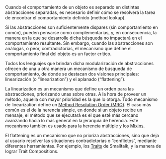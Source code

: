 Cuando el comportamiento de un objeto es separado en distintas abstracciones separadas, es necesario definir cómo se resolverá la tarea de encontrar el comportamiento definido (method lookup).

Si las abstracciones son suficientemente dispares (sin comportamiento en común), pueden pensarse como complementarias, y, en consecuencia, la manera en la que se desarrolle dicha búsqueda no impactará en el comportamiento resultante. Sin embargo, cuando las abstracciones son análogas, o peor, contradictorias, el mecanismo que define el comportamiento final del objeto es un factor crítico.

Todos los lenguajes que brindan dicha modularización de abstracciones ofrecen de una u otra manera un mecanismo de búsqueda de comportamiento, de donde se destacan dos visiones principales: linearización (o “linearization”) y el aplanado (“flattening”).

La linearization es un mecanismo que define un orden para las abstracciones, priorizando unas sobre otras. A la hora de proveer un método, aquella con mayor prioridad es la que lo otorga. Todo mecanismo de linearization define un [Method Resolution Order (MRO)](http://python-history.blogspot.com.ar/2010/06/method-resolution-order.html). El caso más común es el de la herencia simple, en donde si un objeto recibe un mensaje, el método que se ejecutará es el que esté más cercano avanzando hacia lo más general en la jerarquía de herencia. Este mecanismo también es usado para la herencia múltiple y los [Mixins](mixins.md).

El flattening es un mecanismo que no prioriza abstracciones, sino que deja al usuario resolver las situaciones contradictorias o “conflictos”, mediante diferentes herramientas. Por ejemplo, los [Traits](traits.md) de Smalltalk, y la manera de lograr Trait Compositions.

